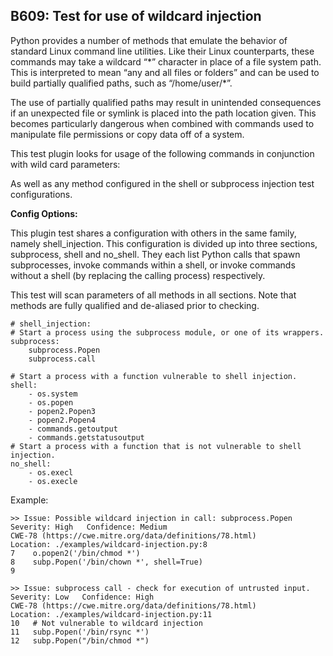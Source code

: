 ## B609: Test for use of wildcard injection

Python provides a number of methods that emulate the behavior of
standard Linux command line utilities. Like their Linux counterparts,
these commands may take a wildcard “\*” character in place of a file
system path. This is interpreted to mean “any and all files or folders”
and can be used to build partially qualified paths, such as
“/home/user/\*”.

The use of partially qualified paths may result in unintended
consequences if an unexpected file or symlink is placed into the path
location given. This becomes particularly dangerous when combined with
commands used to manipulate file permissions or copy data off of a
system.

This test plugin looks for usage of the following commands in
conjunction with wild card parameters:

As well as any method configured in the shell or subprocess injection
test configurations.

**Config Options:**

This plugin test shares a configuration with others in the same family,
namely shell\_injection. This configuration is divided up into three
sections, subprocess, shell and no\_shell. They each list Python calls
that spawn subprocesses, invoke commands within a shell, or invoke
commands without a shell (by replacing the calling process)
respectively.

This test will scan parameters of all methods in all sections. Note that
methods are fully qualified and de-aliased prior to checking.

    # shell_injection:
    # Start a process using the subprocess module, or one of its wrappers.
    subprocess:
        subprocess.Popen 
        subprocess.call

    # Start a process with a function vulnerable to shell injection.
    shell:
        - os.system
        - os.popen
        - popen2.Popen3
        - popen2.Popen4
        - commands.getoutput
        - commands.getstatusoutput
    # Start a process with a function that is not vulnerable to shell
    injection.
    no_shell:
        - os.execl
        - os.execle

Example:

<!-- -->

    >> Issue: Possible wildcard injection in call: subprocess.Popen
    Severity: High   Confidence: Medium
    CWE-78 (https://cwe.mitre.org/data/definitions/78.html)
    Location: ./examples/wildcard-injection.py:8
    7    o.popen2('/bin/chmod *')
    8    subp.Popen('/bin/chown *', shell=True)
    9
    
    >> Issue: subprocess call - check for execution of untrusted input.
    Severity: Low   Confidence: High
    CWE-78 (https://cwe.mitre.org/data/definitions/78.html)
    Location: ./examples/wildcard-injection.py:11
    10   # Not vulnerable to wildcard injection
    11   subp.Popen('/bin/rsync *')
    12   subp.Popen("/bin/chmod *")